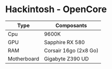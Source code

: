 # Hackintosh - OpenCore
| Type | Composants|
|--|--|
| Cpu |9600K  |
| GPU | Sapphire RX 580 |
|RAM|Corsair 16go (2x8 Go)|
| Motherboard | Gigabyte Z390 UD |

